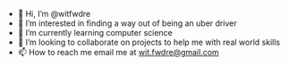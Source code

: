 - 👋 Hi, I’m @witfwdre
- 👀 I’m interested in finding a way out of being an uber driver
- 🌱 I’m currently learning computer science
- 💞️ I’m looking to collaborate on projects to help me with real world skills
- 📫 How to reach me email me at wit.fwdre@gmail.com

<!---
witfwdre/witfwdre is a ✨ special ✨ repository because its `README.md` (this file) appears on your GitHub profile.
You can click the Preview link to take a look at your changes.
--->
